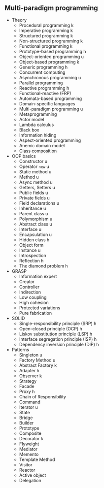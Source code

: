 ## Multi-paradigm programming

- Theory
  - Procedural programming k
  - Imperative programming k
  - Structured programming k
  - Non-structured programming k
  - Functional programming k
  - Prototype-based programming h
  - Object-oriented programming u
  - Object-based programming k
  - Generic programming h
  - Concurrent computing 
  - Asynchronous programming u
  - Parallel programming
  - Reactive programming h
  - Functional-reactive (FRP)
  - Automata-based programming
  - Domain-specific languages
  - Multi-paradigm programming u
  - Metaprogramming
  - Actor model
  - Lambda calculus
  - Black box
  - Information hiding
  - Aspect-oriented programming
  - Anemic domain model
  - Class composition
- OOP basics
  - Constructor u
  - Operator `new` u
  - Static method u
  - Method u
  - Async method u
  - Getters, Setters u
  - Public fields u
  - Private fields u
  - Field declarations u
  - Inheritance u
  - Parent class u
  - Polymorphism u
  - Abstract class u
  - Interface u
  - Encapsulation u
  - Hidden class h
  - Object form
  - Instance u
  - Introspection
  - Reflection h
  - The diamond problem h
- GRASP
  - Information expert
  - Creator
  - Controller
  - Indirection
  - Low coupling
  - High cohesion
  - Protected variations
  - Pure fabrication
- SOLID
  - Single-responsibility principle (SRP) h
  - Open–closed principle (OCP) h
  - Liskov substitution principle (LSP) h
  - Interface segregation principle (ISP) h
  - Dependency inversion principle (DIP) h
- Patterns
  - Singleton u
  - Factory Method u
  - Abstract Factory k
  - Adapter h
  - Observer k
  - Strategy 
  - Facade
  - Proxy h
  - Chain of Responsibility
  - Command
  - Iterator u
  - State
  - Bridge
  - Builder
  - Prototype
  - Composite
  - Decorator k
  - Flyweight
  - Mediator
  - Memento
  - Template Method
  - Visitor
  - Reactor
  - Active object
  - Delegation

